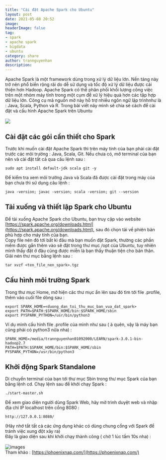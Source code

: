 ```yaml
---
title: "Cài đặt Apache Spark cho Ubuntu"
layout: post
date: 2021-05-08 20:52
image: 
headerImage: false
tag:
- spark
- apache spark
- bigdata
- ubuntu
category: share
author: trannguyenhan
description: 
---
```

Apache Spark là một framework dùng trong xử lý dữ liệu lớn. Nền tảng này trở nên phổ biến rộng rãi do dễ sử dụng và tốc độ xử lý dữ liệu được cải thiện hơn Hadoop. Apache Spark có thể phân phối khối lượng công việc trên một nhóm máy tính trong một cụm để xử lý hiệu quả hơn các tập hợp dữ liệu lớn. Công cụ mã nguồn mở này hỗ trợ nhiều ngôn ngữ lập trìnhnhư là : Java, Scala, Python và R. Trong bài viết này mình sẽ chia sẻ cách để cài đặt và cấu hình Apache Spark trên Ubuntu <br /> <br />
![](https://images.viblo.asia/85f587d7-c39c-477a-af2d-37f5b2cd7923.png)
<br />
## Cài đặt các gói cần thiết cho Spark
Trước khi muốn cài đặt Apache Spark thì trên máy tính của bạn phải cài đặt trước các môi trường : Java, Scala, Git. Nếu chưa có, mở terminal của bạn nên và cài đặt tất cả qua câu lệnh sau : <br />
```
sudo apt install default-jdk scala git -y
```
Để kiểm tra xem môi trường Java và Scala đã được cài đặt trong máy của bạn chưa thì sử dụng câu lệnh : <br />
```
java -version; javac -version; scala -version; git --version
```
## Tải xuống và thiết lập Spark cho Ubuntu
Để tải xuống Apache Spark cho Ubuntu, bạn truy cập vào website [https://spark.apache.org/downloads.html](https://spark.apache.org/downloads.html), sau đó chọn tải về phiên bản phù hợp cho máy tính của bạn. <br />
Copy file nén đó tới bất kì đâu mà bạn muốn đặt Spark, thường các phần mềm được gắn thêm vào sẽ đặt trong thư mục /opt của Ubuntu, tuy nhiên mình thấy đặt ở đâu cũng được miễn là bạn thấy thuận tiện cho bản thân. Giải nén thư mục bằng lệnh sau : 
```
tar xvzf <ten_file_nen_spark>.tgz
```
## Cấu hình môi trường Spark
Trong thư mục Home, mở hiện các thư mục ẩn lên sau đó tìm tới file .profile, thêm vào cuối file dòng sau : 
```
export SPARK_HOME=<duong_dan_toi_thu_muc_ban_vua_dat_spark>
export PATH=$PATH:$SPARK_HOME/bin:$SPARK_HOME/sbin
export PYSPARK_PYTHON=/usr/bin/python3
```
Ví dụ mình cấu hình file .profile của mình như sau ( à quên, vậy là máy bạn cũng phải có python3 nữa nha) : 
```
SPARK_HOME=/media/trannguyenhan01092000/LEARN/spark-3.0.1-bin-hadoop2.7
PATH=$PATH:$SPARK_HOME/bin:$SPARK_HOME/sbin
PYSPARK_PYTHON=/usr/bin/python3
```
## Khởi động Spark Standalone
Di chuyển terminal của bạn tới thư mục Sbin trong thư mục Spark của bạn bằng lệnh cd. Chạy lệnh sau để khởi chạy Spark  : 
```
./start-master.sh
```
Để xem giao diện người dùng Spark Web, hãy mở trình duyệt web và nhập địa chỉ IP localhost trên cổng 8080 : 
```
http://127.0.0.1:8080/
```
(Hãy nhớ tắt tất cả các ứng dụng khác có dùng chung cổng với Spark để tránh việc xung đột xảy ra) <br />
Đây là giao diện sau khi khởi chạy thành công ( chờ 1 lúc tầm 10s nha) : <br /><br />
![images](https://images.viblo.asia/f41b8ef3-8a2c-48a4-908a-4454233fad3c.png)
<br />
Tham khảo : [https://phoenixnap.com/](https://phoenixnap.com/)
